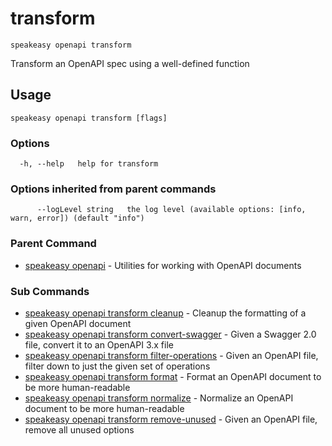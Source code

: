 # transform  
`speakeasy openapi transform`  


Transform an OpenAPI spec using a well-defined function  

## Usage

```
speakeasy openapi transform [flags]
```

### Options

```
  -h, --help   help for transform
```

### Options inherited from parent commands

```
      --logLevel string   the log level (available options: [info, warn, error]) (default "info")
```

### Parent Command

* [speakeasy openapi](/docs/speakeasy-reference/cli/openapi)	 - Utilities for working with OpenAPI documents
### Sub Commands

* [speakeasy openapi transform cleanup](/docs/speakeasy-reference/cli/openapi/transform/cleanup)	 - Cleanup the formatting of a given OpenAPI document
* [speakeasy openapi transform convert-swagger](/docs/speakeasy-reference/cli/openapi/transform/convert-swagger)	 - Given a Swagger 2.0 file, convert it to an OpenAPI 3.x file
* [speakeasy openapi transform filter-operations](/docs/speakeasy-reference/cli/openapi/transform/filter-operations)	 - Given an OpenAPI file, filter down to just the given set of operations
* [speakeasy openapi transform format](/docs/speakeasy-reference/cli/openapi/transform/format)	 - Format an OpenAPI document to be more human-readable
* [speakeasy openapi transform normalize](/docs/speakeasy-reference/cli/openapi/transform/normalize)	 - Normalize an OpenAPI document to be more human-readable
* [speakeasy openapi transform remove-unused](/docs/speakeasy-reference/cli/openapi/transform/remove-unused)	 - Given an OpenAPI file, remove all unused options
